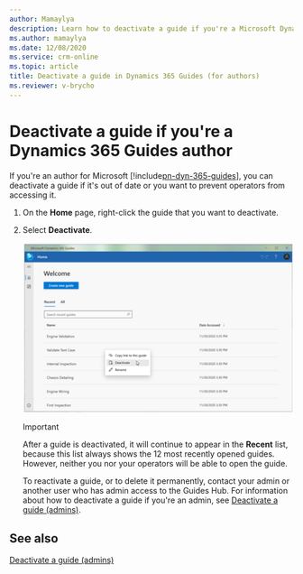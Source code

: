```yaml
---
author: Mamaylya
description: Learn how to deactivate a guide if you're a Microsoft Dynamics 365 Guides author.
ms.author: mamaylya
ms.date: 12/08/2020
ms.service: crm-online
ms.topic: article
title: Deactivate a guide in Dynamics 365 Guides (for authors)
ms.reviewer: v-brycho
---
```


# Deactivate a guide if you're a Dynamics 365 Guides author

If you're an author for Microsoft [!include[pn-dyn-365-guides](../includes/pn-dyn-365-guides.md)], you can deactivate a guide if it's out of date or you want to prevent operators from accessing it.

1. On the **Home** page, right-click the guide that you want to deactivate.

2. Select **Deactivate**.

    ![Deactivate command](media/author-deactivate-guide.PNG "Deactivate command")

    > [!IMPORTANT]
    > After a guide is deactivated, it will continue to appear in the **Recent** list, because this list always shows the 12 most recently opened guides. However, neither you nor your operators will be able to open the guide.
    >
    > To reactivate a guide, or to delete it permanently, contact your admin or another user who has admin access to the Guides Hub. For information about how to deactivate a guide if you're an admin, see [Deactivate a guide (admins)](admin-deactivate-guide.md).

## See also

[Deactivate a guide (admins)](admin-deactivate-guide.md)
